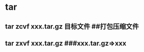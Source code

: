 # tar
## tar zcvf xxx.tar.gz 目标文件     ##打包压缩文件
## tar zxvf xxx.tar.gz             ###xxx.tar.gz=>xxx
